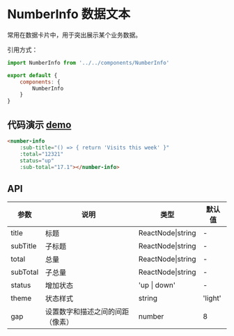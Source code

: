 # NumberInfo 数据文本

常用在数据卡片中，用于突出展示某个业务数据。



引用方式：

```javascript
import NumberInfo from '../../components/NumberInfo'

export default {
    components: {
        NumberInfo
    }
}
```



## 代码演示  [demo](https://pro.loacg.com/test/home)

```html
<number-info
    :sub-title="() => { return 'Visits this week' }"
    :total="12321"
    status="up"
    :sub-total="17.1"></number-info>
```



## API

参数 | 说明 | 类型 | 默认值
----|------|-----|------
title | 标题 | ReactNode\|string | -
subTitle | 子标题 | ReactNode\|string | -
total | 总量 | ReactNode\|string | -
subTotal | 子总量 | ReactNode\|string | -
status | 增加状态 | 'up \| down' | -
theme | 状态样式 | string | 'light'
gap | 设置数字和描述之间的间距（像素）| number | 8

